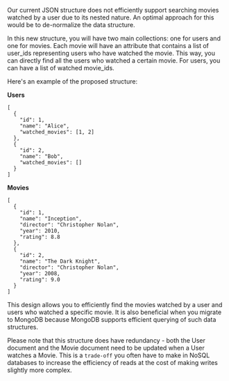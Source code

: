 Our current JSON structure does not efficiently support searching movies watched by a user due to its nested nature. An optimal approach for this would be to de-normalize the data structure.

In this new structure, you will have two main collections: one for users and one for movies. Each movie will have an attribute that contains a list of user_ids representing users who have watched the movie. This way, you can directly find all the users who watched a certain movie. For users, you can have a list of watched movie_ids.

Here's an example of the proposed structure:

**Users**
```
[
  {
    "id": 1,
    "name": "Alice",
    "watched_movies": [1, 2]
  },
  {
    "id": 2,
    "name": "Bob",
    "watched_movies": []
  }
]
```

**Movies**
```
[
  {
    "id": 1,
    "name": "Inception",
    "director": "Christopher Nolan",
    "year": 2010,
    "rating": 8.8
  },
  {
    "id": 2,
    "name": "The Dark Knight",
    "director": "Christopher Nolan",
    "year": 2008,
    "rating": 9.0
  }
]
```

This design allows you to efficiently find the movies watched by a user and users who watched a specific movie. It is also beneficial when you migrate to MongoDB because MongoDB supports efficient querying of such data structures.

Please note that this structure does have redundancy - both the User document and the Movie document need to be updated when a User watches a Movie. This is a `trade-off` you often have to make in NoSQL databases to increase the efficiency of reads at the cost of making writes slightly more complex.
